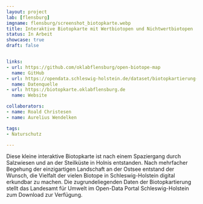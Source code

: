 ```yaml
---
layout: project
lab: [flensburg]
imgname: flensburg/screenshot_biotopkarte.webp
title: Interaktive Biotopkarte mit Wertbiotopen und Nichtwertbiotopen
status: In Arbeit
showcase: true
draft: false


links:
- url: https://github.com/oklabflensburg/open-biotope-map
  name: GitHub
- url: https://opendata.schleswig-holstein.de/dataset/biotopkartierung-sh4-flachen-gesamt
  name: Datenquelle
- url: https://biotopkarte.oklabflensburg.de
  name: Website

collaborators:
- name: Roald Christesen
- name: Aurelius Wendelken

tags:
- Naturschutz

---
```


Diese kleine interaktive Biotopkarte ist nach einem Spaziergang durch Salzwiesen und an der Steilküste in Holnis entstanden. Nach mehrfacher Begehung der einzigartigen Landschaft an der Ostsee entstand der Wunsch, die Vielfalt der vielen Biotope in Schleswig-Holstein digital erkundbar zu machen. Die zugrundeliegenden Daten der Biotopkartierung stellt das Landesamt für Umwelt im Open-Data Portal Schleswig-Holstein zum Download zur Verfügung.
